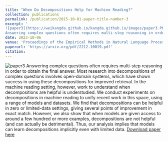 ```yaml
---
title: "When Do Decompositions Help for Machine Reading?"
collection: publications
permalink: /publication/2015-10-01-paper-title-number-3
excerpt: '
![paper3](https://weikangda.github.io/kangda.github.io/images/paper3.PNG){: .align-left width="300px"}  
Answering complex questions often requires multi-step reasoning in order to obtain the final answer. Most research into decompositions of complex questions involves open-domain systems, which have shown success in using these decompositions for improved retrieval. In the machine reading setting, however, work to understand when decompositions are helpful is understudied. We conduct experiments on decompositions in machine reading to unify recent work in this space, using a range of models and datasets. We find that decompositions can be helpful in zero or limited-data settings, giving several points of improvement in exact match. However, we also show that when models are given access to around a few hundred or more examples, decompositions are not helpful (and can actually be detrimental). Thus, our analysis implies that models can learn decompositions implicitly even with limited data.'
date: 2023-10-06
venue: 'Proceedings of the Empirical Methods in Natural Language Processing 2023'
paperurl: 'https://arxiv.org/pdf/2212.10019.pdf'
citation:
---
```

![paper3](https://weikangda.github.io/kangda.github.io/images/paper3.PNG)
Answering complex questions often requires multi-step reasoning in order to obtain the final answer. Most research into decompositions of complex questions involves open-domain systems, which have shown success in using these decompositions for improved retrieval. In the machine reading setting, however, work to understand when decompositions are helpful is understudied. We conduct experiments on decompositions in machine reading to unify recent work in this space, using a range of models and datasets. We find that decompositions can be helpful in zero or limited-data settings, giving several points of improvement in exact match. However, we also show that when models are given access to around a few hundred or more examples, decompositions are not helpful (and can actually be detrimental). Thus, our analysis implies that models can learn decompositions implicitly even with limited data.
[Download paper here](https://arxiv.org/pdf/2212.10019.pdf)